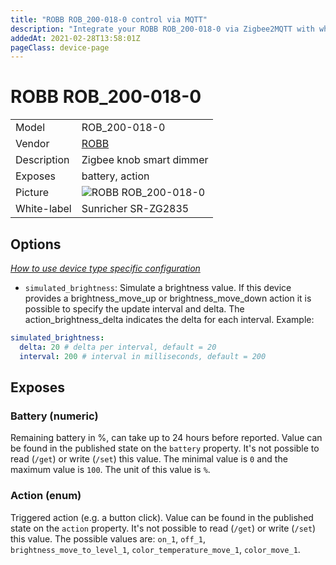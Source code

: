 ```yaml
---
title: "ROBB ROB_200-018-0 control via MQTT"
description: "Integrate your ROBB ROB_200-018-0 via Zigbee2MQTT with whatever smart home infrastructure you are using without the vendor's bridge or gateway."
addedAt: 2021-02-28T13:58:01Z
pageClass: device-page
---
```


<!-- !!!! -->
<!-- ATTENTION: This file is auto-generated through docgen! -->
<!-- You can only edit the "Notes"-Section between the two comment lines "Notes BEGIN" and "Notes END". -->
<!-- Do not use h1 or h2 heading within "## Notes"-Section. -->
<!-- !!!! -->

# ROBB ROB_200-018-0

|     |     |
|-----|-----|
| Model | ROB_200-018-0  |
| Vendor  | [ROBB](/supported-devices/#v=ROBB)  |
| Description | Zigbee knob smart dimmer |
| Exposes | battery, action |
| Picture | ![ROBB ROB_200-018-0](https://www.zigbee2mqtt.io/images/devices/ROB_200-018-0.png) |
| White-label | Sunricher SR-ZG2835 |


<!-- Notes BEGIN: You can edit here. Add "## Notes" headline if not already present. -->


<!-- Notes END: Do not edit below this line -->



## Options
*[How to use device type specific configuration](../guide/configuration/devices-groups.md#specific-device-options)*

* `simulated_brightness`: Simulate a brightness value. If this device provides a brightness_move_up or brightness_move_down action it is possible to specify the update interval and delta. The action_brightness_delta indicates the delta for each interval. Example:
```yaml
simulated_brightness:
  delta: 20 # delta per interval, default = 20
  interval: 200 # interval in milliseconds, default = 200
```


## Exposes

### Battery (numeric)
Remaining battery in %, can take up to 24 hours before reported.
Value can be found in the published state on the `battery` property.
It's not possible to read (`/get`) or write (`/set`) this value.
The minimal value is `0` and the maximum value is `100`.
The unit of this value is `%`.

### Action (enum)
Triggered action (e.g. a button click).
Value can be found in the published state on the `action` property.
It's not possible to read (`/get`) or write (`/set`) this value.
The possible values are: `on_1`, `off_1`, `brightness_move_to_level_1`, `color_temperature_move_1`, `color_move_1`.

